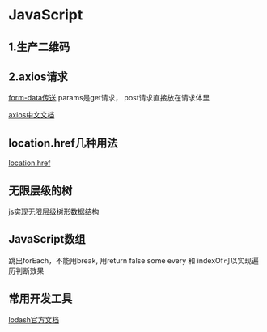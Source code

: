 # JavaScript

## 1.生产二维码

## 2.axios请求
[form-data传送](https://www.cnblogs.com/luyuefeng/p/9799741.html)
params是get请求， post请求直接放在请求体里


[axios中文文档](https://www.kancloud.cn/yunye/axios/234845) 


## location.href几种用法
[location.href](https://www.cnblogs.com/Qian123/p/5345298.html)     

## 无限层级的树
[js实现无限层级树形数据结构](https://blog.csdn.net/Mr_JavaScript/article/details/82817177) 


## JavaScript数组
跳出forEach，不能用break, 用return false
some  every 和 indexOf可以实现遍历判断效果

## 常用开发工具
[lodash官方文档](https://www.lodashjs.com/docs/latest)
